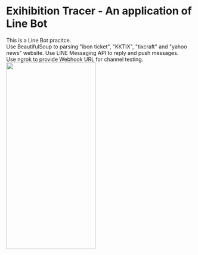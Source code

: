 # Exihibition Tracer - An application of Line Bot
This is a Line Bot pracitce.  
Use BeautifulSoup to parsing "ibon ticket", "KKTIX", "tixcraft" and "yahoo news" website.
Use LINE Messaging API to reply and push messages.  
Use ngrok to provide Webhook URL for channel testing.  
<img src="https://github.com/CelineLee0328/Exihibition-Tracer-Line-Bot/blob/main/S__37797896.jpg" style=" width:240px ; height:500px "  >
